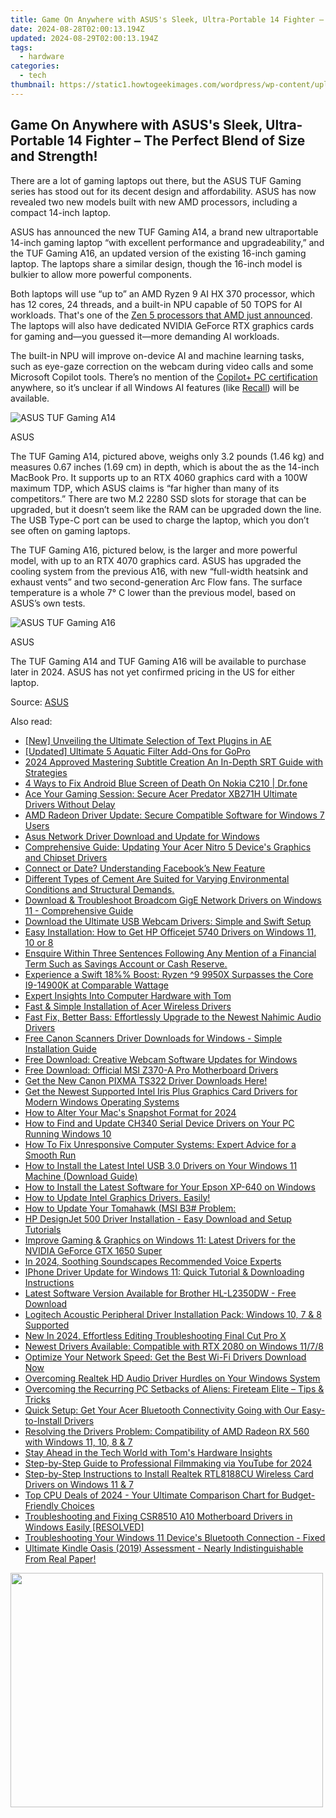 ```yaml
---
title: Game On Anywhere with ASUS's Sleek, Ultra-Portable 14 Fighter – The Perfect Blend of Size and Strength!
date: 2024-08-28T02:00:13.194Z
updated: 2024-08-29T02:00:13.194Z
tags:
  - hardware
categories:
  - tech
thumbnail: https://static1.howtogeekimages.com/wordpress/wp-content/uploads/2024/05/asus2.jpg
---
```


## Game On Anywhere with ASUS's Sleek, Ultra-Portable 14 Fighter – The Perfect Blend of Size and Strength!

There are a lot of gaming laptops out there, but the ASUS TUF Gaming series has stood out for its decent design and affordability. ASUS has now revealed two new models built with new AMD processors, including a compact 14-inch laptop.

 ASUS has announced the new TUF Gaming A14, a brand new ultraportable 14-inch gaming laptop “with excellent performance and upgradeability,” and the TUF Gaming A16, an updated version of the existing 16-inch gaming laptop. The laptops share a similar design, though the 16-inch model is bulkier to allow more powerful components.

 Both laptops will use “up to” an AMD Ryzen 9 AI HX 370 processor, which has 12 cores, 24 threads, and a built-in NPU capable of 50 TOPS for AI workloads. That's one of the [Zen 5 processors that AMD just announced](https://techidaily.com/the-way-to-recover-deleted-pictures-on-infinix-smart-8-without-backup-by-fonelab-android-recover-pictures/). The laptops will also have dedicated NVIDIA GeForce RTX graphics cards for gaming and—you guessed it—more demanding AI workloads.

 The built-in NPU will improve on-device AI and machine learning tasks, such as eye-gaze correction on the webcam during video calls and some Microsoft Copilot tools. There’s no mention of the [Copilot+ PC certification](https://change-location.techidaily.com/how-to-stop-my-spouse-from-spying-on-my-motorola-moto-g24-drfone-by-drfone-virtual-android/) anywhere, so it’s unclear if all Windows AI features (like [Recall](https://tech-hub.techidaily.com/leveraging-chatgpt-for-effective-meditation-routines-a-step-by-step-guide/)) will be available.

![ASUS TUF Gaming A14](https://static1.howtogeekimages.com/wordpress/wp-content/uploads/2024/05/asus-tuf-gaming-a14_5.jpeg) 

ASUS

 The TUF Gaming A14, pictured above, weighs only 3.2 pounds (1.46 kg) and measures 0.67 inches (1.69 cm) in depth, which is about the as the 14-inch MacBook Pro. It supports up to an RTX 4060 graphics card with a 100W maximum TDP, which ASUS claims is “far higher than many of its competitors.” There are two M.2 2280 SSD slots for storage that can be upgraded, but it doesn’t seem like the RAM can be upgraded down the line. The USB Type-C port can be used to charge the laptop, which you don’t see often on gaming laptops.

 The TUF Gaming A16, pictured below, is the larger and more powerful model, with up to an RTX 4070 graphics card. ASUS has upgraded the cooling system from the previous A16, with new “full-width heatsink and exhaust vents” and two second-generation Arc Flow fans. The surface temperature is a whole 7° C lower than the previous model, based on ASUS’s own tests.

![ASUS TUF Gaming A16](https://static1.howtogeekimages.com/wordpress/wp-content/uploads/2024/05/asus-tuf-gaming-a16_4.jpeg) 

ASUS

 The TUF Gaming A14 and TUF Gaming A16 will be available to purchase later in 2024\. ASUS has not yet confirmed pricing in the US for either laptop.

 Source: [ASUS](https://press.asus.com/news/press-releases/asus-introduces-new-tuf-gaming-a14-a16-ultraportable-laptops-ai-enhanced-performance/)

<ins class="adsbygoogle"
     style="display:block"
     data-ad-format="autorelaxed"
     data-ad-client="ca-pub-7571918770474297"
     data-ad-slot="1223367746"></ins>



<ins class="adsbygoogle"
     style="display:block"
     data-ad-client="ca-pub-7571918770474297"
     data-ad-slot="8358498916"
     data-ad-format="auto"
     data-full-width-responsive="true"></ins>

<span class="atpl-alsoreadstyle">Also read:</span>
<div><ul>
<li><a href="https://some-guidance.techidaily.com/new-unveiling-the-ultimate-selection-of-text-plugins-in-ae/"><u>[New] Unveiling the Ultimate Selection of Text Plugins in AE</u></a></li>
<li><a href="https://some-skills.techidaily.com/updated-ultimate-5-aquatic-filter-add-ons-for-gopro/"><u>[Updated] Ultimate 5 Aquatic Filter Add-Ons for GoPro</u></a></li>
<li><a href="https://extra-approaches.techidaily.com/2024-approved-mastering-subtitle-creation-an-in-depth-srt-guide-with-strategies/"><u>2024 Approved  Mastering Subtitle Creation  An In-Depth SRT Guide with Strategies</u></a></li>
<li><a href="https://howto.techidaily.com/4-ways-to-fix-android-blue-screen-of-death-on-nokia-c210-drfone-by-drfone-fix-android-problems-fix-android-problems/"><u>4 Ways to Fix Android Blue Screen of Death On Nokia C210 | Dr.fone</u></a></li>
<li><a href="https://hardware-updates.techidaily.com/1722978060906-ace-your-gaming-session-secure-acer-predator-xb271h-ultimate-drivers-without-delay/"><u>Ace Your Gaming Session: Secure Acer Predator XB271H Ultimate Drivers Without Delay</u></a></li>
<li><a href="https://hardware-updates.techidaily.com/amd-radeon-driver-update-secure-compatible-software-for-windows-7-users/"><u>AMD Radeon Driver Update: Secure Compatible Software for Windows 7 Users</u></a></li>
<li><a href="https://hardware-updates.techidaily.com/asus-network-driver-download-and-update-for-windows/"><u>Asus Network Driver Download and Update for Windows</u></a></li>
<li><a href="https://hardware-updates.techidaily.com/comprehensive-guide-updating-your-acer-nitro-5-devices-graphics-and-chipset-drivers/"><u>Comprehensive Guide: Updating Your Acer Nitro 5 Device's Graphics and Chipset Drivers</u></a></li>
<li><a href="https://facebook.techidaily.com/connect-or-date-understanding-facebooks-new-feature/"><u>Connect or Date? Understanding Facebook’s New Feature</u></a></li>
<li><a href="https://hardware-updates.techidaily.com/different-types-of-cement-are-suited-for-varying-environmental-conditions-and-structural-demands/"><u>Different Types of Cement Are Suited for Varying Environmental Conditions and Structural Demands.</u></a></li>
<li><a href="https://hardware-updates.techidaily.com/download-and-troubleshoot-broadcom-gige-network-drivers-on-windows-11-comprehensive-guide/"><u>Download & Troubleshoot Broadcom GigE Network Drivers on Windows 11 - Comprehensive Guide</u></a></li>
<li><a href="https://hardware-updates.techidaily.com/1722963899462-download-the-ultimate-usb-webcam-drivers-simple-and-swift-setup/"><u>Download the Ultimate USB Webcam Drivers: Simple and Swift Setup</u></a></li>
<li><a href="https://hardware-updates.techidaily.com/easy-installation-how-to-get-hp-officejet-5740-drivers-on-windows-11-10-or-8/"><u>Easy Installation: How to Get HP Officejet 5740 Drivers on Windows 11, 10 or 8</u></a></li>
<li><a href="https://hardware-updates.techidaily.com/ensquire-within-three-sentences-following-any-mention-of-a-financial-term-such-as-savings-account-or-cash-reserve/"><u>Ensquire Within Three Sentences Following Any Mention of a Financial Term Such as Savings Account or Cash Reserve.</u></a></li>
<li><a href="https://hardware-updates.techidaily.com/experience-a-swift-18-boost-ryzen-9-9950x-surpasses-the-core-i9-14900k-at-comparable-wattage/"><u>Experience a Swift 18%% Boost: Ryzen ^9 9950X Surpasses the Core I9-14900K at Comparable Wattage</u></a></li>
<li><a href="https://hardware-updates.techidaily.com/expert-insights-into-computer-hardware-with-tom/"><u>Expert Insights Into Computer Hardware with Tom</u></a></li>
<li><a href="https://hardware-updates.techidaily.com/fast-and-simple-installation-of-acer-wireless-drivers/"><u>Fast & Simple Installation of Acer Wireless Drivers</u></a></li>
<li><a href="https://hardware-updates.techidaily.com/fast-fix-better-bass-effortlessly-upgrade-to-the-newest-nahimic-audio-drivers/"><u>Fast Fix, Better Bass: Effortlessly Upgrade to the Newest Nahimic Audio Drivers</u></a></li>
<li><a href="https://hardware-updates.techidaily.com/free-canon-scanners-driver-downloads-for-windows-simple-installation-guide/"><u>Free Canon Scanners Driver Downloads for Windows - Simple Installation Guide</u></a></li>
<li><a href="https://hardware-updates.techidaily.com/free-download-creative-webcam-software-updates-for-windows/"><u>Free Download: Creative Webcam Software Updates for Windows</u></a></li>
<li><a href="https://hardware-updates.techidaily.com/free-download-official-msi-z370-a-pro-motherboard-drivers/"><u>Free Download: Official MSI Z370-A Pro Motherboard Drivers</u></a></li>
<li><a href="https://hardware-updates.techidaily.com/get-the-new-canon-pixma-ts322-driver-downloads-here/"><u>Get the New Canon PIXMA TS322 Driver Downloads Here!</u></a></li>
<li><a href="https://hardware-updates.techidaily.com/get-the-newest-supported-intel-iris-plus-graphics-card-drivers-for-modern-windows-operating-systems/"><u>Get the Newest Supported Intel Iris Plus Graphics Card Drivers for Modern Windows Operating Systems</u></a></li>
<li><a href="https://screen-recording.techidaily.com/how-to-alter-your-macs-snapshot-format-for-2024/"><u>How to Alter Your Mac's Snapshot Format for 2024</u></a></li>
<li><a href="https://hardware-updates.techidaily.com/how-to-find-and-update-ch340-serial-device-drivers-on-your-pc-running-windows-10/"><u>How to Find and Update CH340 Serial Device Drivers on Your PC Running Windows 10</u></a></li>
<li><a href="https://win-howtos.techidaily.com/how-to-fix-unresponsive-computer-systems-expert-advice-for-a-smooth-run/"><u>How To Fix Unresponsive Computer Systems: Expert Advice for a Smooth Run</u></a></li>
<li><a href="https://hardware-updates.techidaily.com/how-to-install-the-latest-intel-usb-30-drivers-on-your-windows-11-machine-download-guide/"><u>How to Install the Latest Intel USB 3.0 Drivers on Your Windows 11 Machine (Download Guide)</u></a></li>
<li><a href="https://hardware-updates.techidaily.com/how-to-install-the-latest-software-for-your-epson-xp-640-on-windows/"><u>How to Install the Latest Software for Your Epson XP-640 on Windows</u></a></li>
<li><a href="https://hardware-updates.techidaily.com/how-to-update-intel-graphics-drivers-easily/"><u>How to Update Intel Graphics Drivers. Easily!</u></a></li>
<li><a href="https://hardware-updates.techidaily.com/1722974379788-how-to-update-your-tomahawk-msi-b3-problem/"><u>How to Update Your Tomahawk (MSI B3# Problem:</u></a></li>
<li><a href="https://hardware-updates.techidaily.com/hp-designjet-500-driver-installation-easy-download-and-setup-tutorials/"><u>HP DesignJet 500 Driver Installation - Easy Download and Setup Tutorials</u></a></li>
<li><a href="https://hardware-updates.techidaily.com/improve-gaming-and-graphics-on-windows-11-latest-drivers-for-the-nvidia-geforce-gtx-1650-super/"><u>Improve Gaming & Graphics on Windows 11: Latest Drivers for the NVIDIA GeForce GTX 1650 Super</u></a></li>
<li><a href="https://extra-guidance.techidaily.com/in-2024-soothing-soundscapes-recommended-voice-experts/"><u>In 2024, Soothing Soundscapes  Recommended Voice Experts</u></a></li>
<li><a href="https://hardware-updates.techidaily.com/iphone-driver-update-for-windows-11-quick-tutorial-and-downloading-instructions/"><u>IPhone Driver Update for Windows 11: Quick Tutorial & Downloading Instructions</u></a></li>
<li><a href="https://hardware-updates.techidaily.com/latest-software-version-available-for-brother-hl-l2350dw-free-download/"><u>Latest Software Version Available for Brother HL-L2350DW - Free Download</u></a></li>
<li><a href="https://hardware-updates.techidaily.com/logitech-acoustic-peripheral-driver-installation-pack-windows-10-7-and-8-supported/"><u>Logitech Acoustic Peripheral Driver Installation Pack: Windows 10, 7 & 8 Supported</u></a></li>
<li><a href="https://video-content-creator.techidaily.com/new-in-2024-effortless-editing-troubleshooting-final-cut-pro-x/"><u>New In 2024, Effortless Editing Troubleshooting Final Cut Pro X</u></a></li>
<li><a href="https://hardware-updates.techidaily.com/newest-drivers-available-compatible-with-rtx-2080-on-windows-1178/"><u>Newest Drivers Available: Compatible with RTX 2080 on Windows 11/7/8</u></a></li>
<li><a href="https://hardware-updates.techidaily.com/optimize-your-network-speed-get-the-best-wi-fi-drivers-download-now/"><u>Optimize Your Network Speed: Get the Best Wi-Fi Drivers Download Now</u></a></li>
<li><a href="https://hardware-updates.techidaily.com/overcoming-realtek-hd-audio-driver-hurdles-on-your-windows-system/"><u>Overcoming Realtek HD Audio Driver Hurdles on Your Windows System</u></a></li>
<li><a href="https://win-blog.techidaily.com/overcoming-the-recurring-pc-setbacks-of-aliens-fireteam-elite-tips-and-tricks/"><u>Overcoming the Recurring PC Setbacks of Aliens: Fireteam Elite – Tips & Tricks</u></a></li>
<li><a href="https://hardware-updates.techidaily.com/quick-setup-get-your-acer-bluetooth-connectivity-going-with-our-easy-to-install-drivers/"><u>Quick Setup: Get Your Acer Bluetooth Connectivity Going with Our Easy-to-Install Drivers</u></a></li>
<li><a href="https://hardware-updates.techidaily.com/resolving-the-drivers-problem-compatibility-of-amd-radeon-rx-560-with-windows-11-10-8-and-7/"><u>Resolving the Drivers Problem: Compatibility of AMD Radeon RX 560 with Windows 11, 10, 8 & 7</u></a></li>
<li><a href="https://hardware-updates.techidaily.com/stay-ahead-in-the-tech-world-with-toms-hardware-insights/"><u>Stay Ahead in the Tech World with Tom's Hardware Insights</u></a></li>
<li><a href="https://youtube-blog.techidaily.com/by-step-guide-to-professional-filmmaking-via-youtube-for-2024/"><u>Step-by-Step Guide to Professional Filmmaking via YouTube for 2024</u></a></li>
<li><a href="https://hardware-updates.techidaily.com/step-by-step-instructions-to-install-realtek-rtl8188cu-wireless-card-drivers-on-windows-11-and-7/"><u>Step-by-Step Instructions to Install Realtek RTL8188CU Wireless Card Drivers on Windows 11 & 7</u></a></li>
<li><a href="https://hardware-updates.techidaily.com/top-cpu-deals-of-2024-your-ultimate-comparison-chart-for-budget-friendly-choices/"><u>Top CPU Deals of 2024 - Your Ultimate Comparison Chart for Budget-Friendly Choices</u></a></li>
<li><a href="https://hardware-updates.techidaily.com/troubleshooting-and-fixing-csr8510-a10-motherboard-drivers-in-windows-easily-resolved/"><u>Troubleshooting and Fixing CSR8510 A10 Motherboard Drivers in Windows Easily [RESOLVED]</u></a></li>
<li><a href="https://hardware-updates.techidaily.com/1722977315752-troubleshooting-your-windows-11-devices-bluetooth-connection-fixed/"><u>Troubleshooting Your Windows 11 Device's Bluetooth Connection - Fixed</u></a></li>
<li><a href="https://hardware-updates.techidaily.com/ultimate-kindle-oasis-2019-assessment-nearly-indistinguishable-from-real-paper/"><u>Ultimate Kindle Oasis (2019) Assessment - Nearly Indistinguishable From Real Paper!</u></a></li>
</ul></div>

<!-- affiliate ads begin -->
<a href="https://electronicx.pxf.io/c/5597632/1872456/14483" target="_top" id="1872456"><img src="//a.impactradius-go.com/display-ad/14483-1872456" border="0" alt="" width="500" height="375"/></a><img height="0" width="0" src="https://imp.pxf.io/i/5597632/1872456/14483" style="position:absolute;visibility:hidden;" border="0" />
<!-- affiliate ads end -->